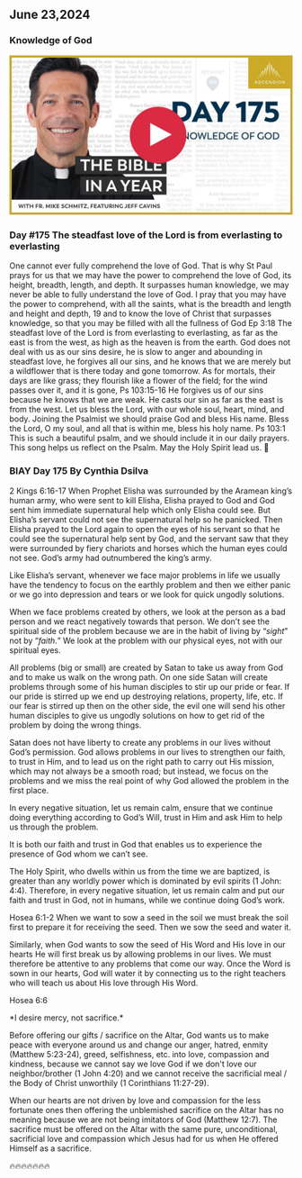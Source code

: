 ## June 23,2024

### Knowledge of God

[![Knowledge of God](https://raw.githubusercontent.com/linusjf/BIAY/main/June/jpgs/Day175.jpg)](https://youtu.be/VJvuvnlK350 "Knowledge of God")

### Day #175 The steadfast love of the Lord is from everlasting to everlasting

One cannot ever fully comprehend the love of God. That is why St Paul prays for us that we may have the power to comprehend the love of God, its height, breadth, length, and depth. It surpasses human knowledge, we may never be able to fully understand the love of God.
I pray that you may have the power to comprehend, with all the saints, what is the breadth and length and height and depth, 19 and to know the love of Christ that surpasses knowledge, so that you may be filled with all the fullness of God Ep 3:18
The steadfast love of the Lord is from everlasting to everlasting, as far as the east is from the west, as high as the heaven is from the earth.
God does not deal with us as our sins desire, he is slow to anger and abounding in steadfast love, he forgives all our sins, and he knows that we are merely but a wildflower that is there today and gone tomorrow.
As for mortals, their days are like grass; they flourish like a flower of the field; for the wind passes over it, and it is gone, Ps 103:15-16
He forgives us of our sins because he knows that we are weak. He casts our sin as far as the east is from the west. Let us bless the Lord, with our whole soul, heart, mind, and body.
Joining the Psalmist we should praise God and bless His name.
Bless the Lord, O my soul, and all that is within me, bless his holy name. Ps 103:1
This is such a beautiful psalm, and we should include it in our daily prayers. This song helps us reflect on the Psalm.
May the Holy Spirit lead us. 🙏

### BIAY Day 175 By Cynthia Dsilva

2 Kings 6:16-17
When Prophet Elisha was surrounded by the Aramean king’s human army, who were sent to kill Elisha, Elisha prayed to God and God sent him immediate supernatural help which only Elisha could see.  But Elisha’s servant could not see the supernatural help so he panicked.  Then Elisha prayed to the Lord again to open the eyes of his servant so that he could see the supernatural help sent by God, and the servant saw that they were surrounded by fiery chariots and horses which the human eyes could not see.  God’s army had outnumbered the king’s army.

Like Elisha’s servant, whenever we face major problems in life we usually have the tendency to focus on the earthly problem and then we either panic or we go into depression and tears or we look for quick ungodly solutions.

When we face problems created by others, we look at the person as a bad person and we react negatively towards that person.  We don’t see the spiritual side of the problem because we are in the habit of living by “*sight*” not by “*faith.*”
We look at the problem with our physical eyes, not with our spiritual eyes.

All problems (big or small) are created by Satan to take us away from God and to make us walk on the wrong path.
On one side Satan will create problems through some of his human disciples to stir up our pride or fear.
If our pride is stirred up we end up destroying relations, property, life, etc.
If our fear is stirred up then on the other side, the evil one will send his other human disciples to give us ungodly solutions on how to get rid of the problem by doing the wrong things.

Satan does not have liberty to create any problems in our lives without God’s permission.  God allows problems in our lives to strengthen our faith, to trust in Him, and to lead us on the right path to carry out His mission, which may not always be a smooth road; but instead, we focus on the problems and we miss the real point of why God allowed the problem in the first place.

In every negative situation, let us remain calm, ensure that we continue doing everything according to God’s Will, trust in Him and ask Him to help us through the problem.

It is both our faith and trust in God that enables us to experience the presence of God whom we can’t see.

The Holy Spirit, who dwells within us from the time we are baptized, is greater than any worldly power which is dominated by evil spirits (1 John: 4:4).
Therefore, in every negative situation, let us remain calm and put our faith and trust in God, not in humans, while we continue doing God’s work.

Hosea 6:1-2
When we want to sow a seed in the soil we must break the soil first to prepare it for receiving the seed. Then we sow the seed and water it.

Similarly, when God wants to sow the seed of His Word and His love in our hearts He will first break us by allowing problems in our lives.  We must therefore be attentive to any problems that come our way.  Once the Word is sown in our hearts, God will water it by connecting us to the right teachers who will teach us about His love through His Word.

Hosea 6:6

\*I desire mercy, not sacrifice.\*

Before offering our gifts / sacrifice on the Altar, God wants us to make peace with everyone around us and change our anger, hatred, enmity (Matthew 5:23-24), greed, selfishness, etc. into love, compassion and kindness, because we cannot say we love God if we don't love our neighbor/brother (1 John 4:20) and we cannot receive the sacrificial meal / the Body of Christ unworthily (1 Corinthians 11:27-29).

When our hearts are not driven by love and compassion for the less fortunate ones then offering the unblemished sacrifice on the Altar has no meaning because we are not being imitators of God (Matthew 12:7).  The sacrifice must be offered on the Altar with the same pure, unconditional, sacrificial love and compassion which Jesus had for us when He offered Himself as a sacrifice.

🔥🔥🔥🔥🔥🔥🔥
